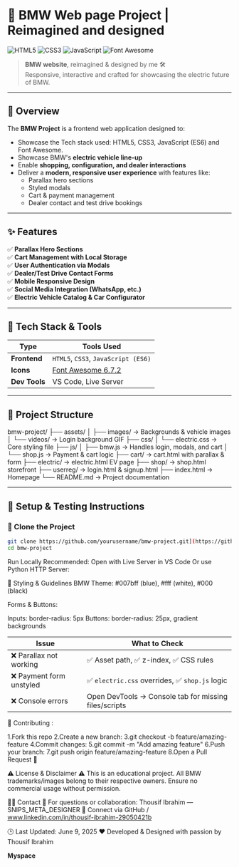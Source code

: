 # 🚗 BMW Web page Project | Reimagined and designed

![HTML5](https://img.shields.io/badge/HTML5-E34F26?style=for-the-badge&logo=html5&logoColor=white)
![CSS3](https://img.shields.io/badge/CSS3-1572B6?style=for-the-badge&logo=css3&logoColor=white)
![JavaScript](https://img.shields.io/badge/JavaScript-ES6-F7DF1E?style=for-the-badge&logo=javascript&logoColor=black)
![Font Awesome](https://img.shields.io/badge/Font%20Awesome-6.7.2-blue?style=for-the-badge&logo=fontawesome&logoColor=white)

> **BMW website**, reimagined & designed by me 🛠  
> Responsive, interactive and crafted for showcasing the electric future of BMW.

---

## 📌 Overview

The **BMW Project** is a frontend web application designed to:
- Showcase the Tech stack used: HTML5, CSS3, JavaScript (ES6) and Font Awesome.
- Showcase BMW's **electric vehicle line-up**
- Enable **shopping, configuration, and dealer interactions**
- Deliver a **modern, responsive user experience** with features like:
  - Parallax hero sections
  - Styled modals
  - Cart & payment management
  - Dealer contact and test drive bookings

---

## ✨ Features

✅ **Parallax Hero Sections**  
✅ **Cart Management with Local Storage**  
✅ **User Authentication via Modals**  
✅ **Dealer/Test Drive Contact Forms**  
✅ **Mobile Responsive Design**  
✅ **Social Media Integration (WhatsApp, etc.)**  
✅ **Electric Vehicle Catalog & Car Configurator**

---

## 🧰 Tech Stack & Tools

| Type         | Tools Used                                     |
|--------------|------------------------------------------------|
| **Frontend** | `HTML5`, `CSS3`, `JavaScript (ES6)`            |
| **Icons**    | [Font Awesome 6.7.2](https://fontawesome.com/) |
| **Dev Tools**| VS Code, Live Server                           |

---

## 📂 Project Structure

bmw-project/
├── assets/
│ ├── images/ → Backgrounds & vehicle images
│ └── videos/ → Login background GIF
├── css/
│ └── electric.css → Core styling file
├── js/
│ ├── bmw.js → Handles login, modals, and cart
│ └── shop.js → Payment & cart logic
├── cart/ → cart.html with parallax & form
├── electric/ → electric.html EV page
├── shop/ → shop.html storefront
├── userreg/ → login.html & signup.html
├── index.html → Homepage
└── README.md → Project documentation



---

## 🧪 Setup & Testing Instructions

### 🧾 Clone the Project
```bash
git clone https://github.com/yourusername/bmw-project.git](https://github.com/Thousifibrahim/bmw.git)
cd bmw-project
```
Run Locally
Recommended: Open with Live Server in VS Code
Or use Python HTTP Server:


🎨 Styling & Guidelines
BMW Theme:
#007bff (blue), #fff (white), #000 (black)

Forms & Buttons:

Inputs: border-radius: 5px
Buttons: border-radius: 25px, gradient backgrounds


| Issue                   | What to Check                                          |
| ----------------------- | -----------------------------------------------------  |
| ❌ Parallax not working  | ✅ Asset path, ✅ z-index, ✅ CSS rules             |
| ❌ Payment form unstyled | ✅ `electric.css` overrides, ✅ `shop.js` logic      |
| ❌ Console errors        | Open DevTools → Console tab for missing files/scripts |


🤝 Contributing :

1.Fork this repo
2.Create a new branch:
3.git checkout -b feature/amazing-feature
4.Commit changes:
5.git commit -m "Add amazing feature"
6.Push your branch:
7.git push origin feature/amazing-feature
8.Open a Pull Request 🚀

⚠️ License & Disclaimer
⚠️ This is an educational project. All BMW trademarks/images belong to their respective owners.
    Ensure no commercial usage without permission.

🙋‍♂️ Contact
📧 For questions or collaboration:
Thousif Ibrahim — SNIPS_META_DESIGNER
🔗 Connect via GitHub / www.linkedin.com/in/thousif-ibrahim-29050421b


🕒 Last Updated: June 9, 2025
❤️ Developed & Designed with passion by Thousif Ibrahim


















**Myspace**

<!-- 🚧 Future Enhancements :
💳 Real payment integration (Stripe/PayPal)
🧠 Backend: Auth + cart persistence
📱 Improved accessibility & SEO
🎞 Animated hero sections (WebP/video) -->


<!-- 🖼 Screens & Features to Check

🧲 Parallax Backgrounds → /cart/cart.html, /userreg/login.html
💳 Payment Form → Inputs, styled buttons, payment methods
🛒 Cart Features → Add/remove items, proceed to payment
🔐 Modals → Login, test drive booking, dealer contact
⚡️ EV Page → Explore BMW electric models -->
